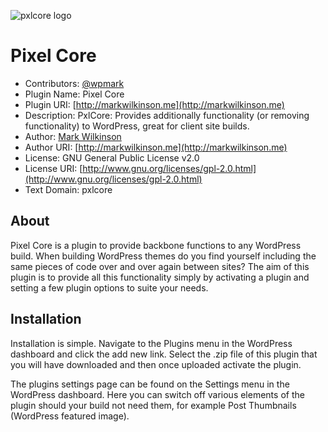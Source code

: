 ![pxlcore logo](http://markwilkinson.me/wp-content/uploads/2012/11/pxlcore-logo-github.jpg)

# Pixel Core

* Contributors: [@wpmark](http://twitter.com/wpmark)
* Plugin Name: Pixel Core
* Plugin URI: [http://markwilkinson.me](http://markwilkinson.me)
* Description: PxlCore: Provides additionally functionality (or removing functionality) to WordPress, great for client site builds.
* Author: [Mark Wilkinson](http://markwilkinson.me)
* Author URI: [http://markwilkinson.me](http://markwilkinson.me)
* License: GNU General Public License v2.0
* License URI: [http://www.gnu.org/licenses/gpl-2.0.html](http://www.gnu.org/licenses/gpl-2.0.html)
* Text Domain: pxlcore

## About

Pixel Core is a plugin to provide backbone functions to any WordPress build. When building WordPress themes do you find yourself including the same pieces of code over and over again between sites? The aim of this plugin is to provide all this functionality simply by activating a plugin and setting a few plugin options to suite your needs.

## Installation

Installation is simple. Navigate to the Plugins menu in the WordPress dashboard and click the add new link. Select the .zip file of this plugin that you will have downloaded and then once uploaded activate the plugin.

The plugins settings page can be found on the Settings menu in the WordPress dashboard. Here you can switch off various elements of the plugin should your build not need them, for example Post Thumbnails (WordPress featured image).
